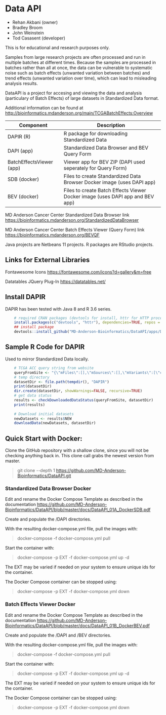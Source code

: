 
# Data API

 * Rehan Akbani (owner)
 * Bradley Broom
 * John Weinstein
 * Tod Casasent (developer)

This is for educational and research purposes only.

Samples from large research projects are often processed and run in multiple batches at different times. Because the samples are processed in batches rather than all at once, the data can be vulnerable to systematic noise such as batch effects (unwanted variation between batches) and trend effects (unwanted variation over time), which can lead to misleading analysis results.

DataAPI is a project for accesing and viewing the data and analysis (particulary of Batch Effects) of large datasets in Standardized Data format.

Additional information can be found at http://bioinformatics.mdanderson.org/main/TCGABatchEffects:Overview

|Component|Description|
|--|--|
|DAPIR (R)|R package for downloading Standardized Data|
|DAPI (app)|Standardized Data Browser and BEV Query Form|
|BatchEffectsViewer (app)|Viewer app for BEV ZIP (DAPI used seperately for Query Form)|
|SDB (docker)|Files to create Standardized Data Browser Docker image (uses DAPI app)|
|BEV (docker)|Files to create Batch Effects Viewer Docker image (uses DAPI app and BEV app)|

MD Anderson Cancer Center Standardized Data Browser link
https://bioinformatics.mdanderson.org/StandardizedDataBrowser

MD Anderson Cancer Center Batch Effects Viewer (Query Form) link
https://bioinformatics.mdanderson.org/BEVQF

Java projects are Netbeans 11 projects.
R packages are RStudio projects.

## Links for External Libraries
Fontawesome Icons
https://fontawesome.com/icons?d=gallery&m=free

Datatables JQuery Plug-In
https://datatables.net/

## Install DAPIR
DAPIR has been tested with Java 8 and R 3.6 series.
```R
    # required CRAN packages (devtools for install, httr for HTTP processing)
    install.packages(c("devtools", "httr"), dependencies=TRUE, repos = "http://cloud.r-project.org/")
    ## install package
    devtools::install_github("MD-Anderson-Bioinformatics/DataAPI/apps/DAPIR")
```

## Sample R Code for DAPIR
Used to mirror Standardized Data locally.
```R
    # TCGA ACC query string from website
    queryFromSite <- "{\"mFiles\":[],\"mSources\":[],\"mVariants\":[\"current\"],\"mProjects\":[\"TCGA\"],\"mSubprojects\":[\"TCGA-ACC\"],\"mCategories\":[],\"mPlatforms\":[],\"mData\":[],\"mAlgorithms\":[],\"mDetails\":[],\"mVersions\":[]}"
    # temp directory
    datasetDir <- file.path(tempdir(), "DAPIR")
    print(datasetDir)
    dir.create(datasetDir, showWarnings=FALSE, recursive=TRUE)
    # get data status
    results <- checkDownloadedDataStatus(queryFromSite, datasetDir)
    print(results)
    
    # Download initial datasets
    newDatasets <- results$NEW
    downloadData(newDatasets, datasetDir)
```

## Quick Start with Docker:

Clone the GitHub repository with a shallow clone, since you will not be checking anything back in. This clone call grabs the newest version from master.

>git clone --depth 1 https://github.com/MD-Anderson-Bioinformatics/DataAPI.git

### Standardized Data Browser Docker

Edit and rename the Docker Compose Template as described in the documentation 
https://github.com/MD-Anderson-Bioinformatics/DataAPI/blob/master/docs/DataAPI_01A_DockerSDB.pdf

Create and populate the /DAPI directories.

With the resulting docker-compose.yml file, pull the images with:

>docker-compose -f docker-compose.yml pull

Start the container with:

>docker-compose -p EXT -f docker-compose.yml up -d

The EXT may be varied if needed on your system to ensure unique ids for the container.

The Docker Compose container can be stopped using:

>docker-compose -p EXT -f docker-compose.yml down

### Batch Effects Viewer Docker

Edit and rename the Docker Compose Template as described in the documentation 
https://github.com/MD-Anderson-Bioinformatics/DataAPI/blob/master/docs/DataAPI_01B_DockerBEV.pdf

Create and populate the /DAPI and /BEV directories.

With the resulting docker-compose.yml file, pull the images with:

>docker-compose -f docker-compose.yml pull

Start the container with:

>docker-compose -p EXT -f docker-compose.yml up -d

The EXT may be varied if needed on your system to ensure unique ids for the container.

The Docker Compose container can be stopped using:

>docker-compose -p EXT -f docker-compose.yml down



